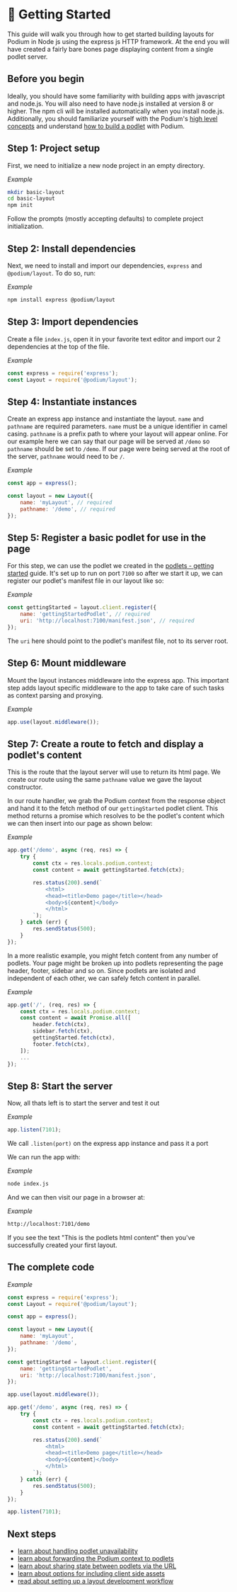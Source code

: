 # 🚀 Getting Started

This guide will walk you through how to get started building layouts for Podium in Node
js using the express js HTTP framework. At the end you will have created a fairly bare bones page displaying content from a single podlet server.

## Before you begin

Ideally, you should have some familiarity with building apps with javascript and
node.js. You will also need to have node.js installed at version 8 or higher.
The npm cli will be installed automatically when you install node.js. Additionally, you should familiarize yourself with the Podium's [high level concepts](/Podium/docs/podium/conceptual_overview.html) and understand [how to build a podlet](/Podium/docs/podlets/getting_started.html) with Podium.

## Step 1: Project setup

First, we need to initialize a new node project in an empty directory.

_Example_

```bash
mkdir basic-layout
cd basic-layout
npm init
```

Follow the prompts (mostly accepting defaults) to complete project
initialization.

## Step 2: Install dependencies

Next, we need to install and import our dependencies, `express` and
`@podium/layout`. To do so, run:

_Example_

```bash
npm install express @podium/layout
```

## Step 3: Import dependencies

Create a file `index.js`, open it in your favorite text editor and import our 2 dependencies at the top of the file.

_Example_

```js
const express = require('express');
const Layout = require('@podium/layout');
```

## Step 4: Instantiate instances

Create an express app instance and instantiate the layout. `name` and `pathname` are required parameters. `name` must be a unique identifier in camel casing. `pathname` is a prefix path to where your layout will appear online. For our example here we can say that our page will be served at `/demo` so `pathname` should be set to `/demo`. If our page were being served at the root of the server, `pathname` would need to be `/`.

_Example_

```js
const app = express();

const layout = new Layout({
    name: 'myLayout', // required
    pathname: '/demo', // required
});
```

## Step 5: Register a basic podlet for use in the page

For this step, we can use the podlet we created in the [podlets - getting started](/Podium/docs/podlets/getting_started.html) guide. It's set up to run on port `7100` so after we start it up, we can register our podlet's manifest file in our layout like so:

_Example_

```js
const gettingStarted = layout.client.register({
    name: 'gettingStartedPodlet', // required
    uri: 'http://localhost:7100/manifest.json', // required
});
```

The `uri` here should point to the podlet's manifest file, not to its server root.

## Step 6: Mount middleware

Mount the layout instances middleware into the express app. This important step adds layout specific middleware to the app to take care of such tasks as context parsing and proxying.

_Example_

```js
app.use(layout.middleware());
```

## Step 7: Create a route to fetch and display a podlet's content

This is the route that the layout server will use to return its html page. We create our route using the same `pathname` value we gave the layout constructor.

In our route handler, we grab the Podium context from the response object and hand it to the fetch method of our `gettingStarted` podlet client. This method returns a promise which resolves to be the podlet's content which we can then insert into our page as shown below:

_Example_

```js
app.get('/demo', async (req, res) => {
    try {
        const ctx = res.locals.podium.context;
        const content = await gettingStarted.fetch(ctx);

        res.status(200).send(`
            <html>
            <head><title>Demo page</title></head>
            <body>${content}</body>
            </html>
        `);
    } catch (err) {
        res.sendStatus(500);
    }
});
```

In a more realistic example, you might fetch content from any number of podlets. Your page might be broken up into podlets representing the page header, footer, sidebar and so on. Since podlets are isolated and independent of each other, we can safely fetch content in parallel.

_Example_

```js
app.get('/', (req, res) => {
    const ctx = res.locals.podium.context;
    const content = await Promise.all([
        header.fetch(ctx),
        sidebar.fetch(ctx),
        gettingStarted.fetch(ctx),
        footer.fetch(ctx),
    ]);
    ...
});
```

## Step 8: Start the server

Now, all thats left is to start the server and test it out

_Example_

```js
app.listen(7101);
```

We call `.listen(port)` on the express app instance and pass it a port

We can run the app with:

_Example_

```bash
node index.js
```

And we can then visit our page in a browser at:

_Example_

```bash
http://localhost:7101/demo
```

If you see the text "This is the podlets html content" then you've successfully created your first layout.

## The complete code

_Example_

```js
const express = require('express');
const Layout = require('@podium/layout');

const app = express();

const layout = new Layout({
    name: 'myLayout',
    pathname: '/demo',
});

const gettingStarted = layout.client.register({
    name: 'gettingStartedPodlet',
    uri: 'http://localhost:7100/manifest.json',
});

app.use(layout.middleware());

app.get('/demo', async (req, res) => {
    try {
        const ctx = res.locals.podium.context;
        const content = await gettingStarted.fetch(ctx);

        res.status(200).send(`
            <html>
            <head><title>Demo page</title></head>
            <body>${content}</body>
            </html>
        `);
    } catch (err) {
        res.sendStatus(500);
    }
});

app.listen(7101);
```

## Next steps

-   [learn about handling podlet unavailability](/Podium/docs/layouts/unavailable_podlets.html)
-   [learn about forwarding the Podium context to podlets](/Podium/docs/layouts/context.html)
-   [learn about sharing state between podlets via the URL](/Podium/docs/layouts/sharing_state.html)
-   [learn about options for including client side assets](/Podium/docs/layouts/assets.html)
-   [read about setting up a layout development workflow](/Podium/docs/layouts/local_development.html)
